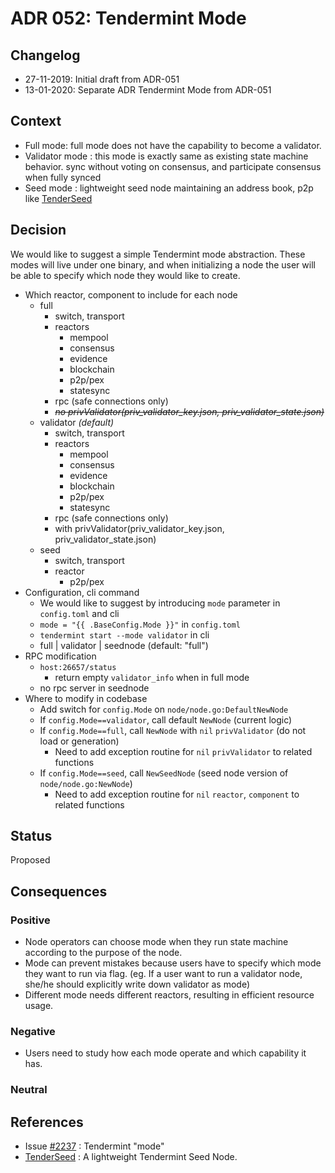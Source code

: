 # ADR 052: Tendermint Mode

## Changelog

* 27-11-2019: Initial draft from ADR-051
* 13-01-2020: Separate ADR Tendermint Mode from ADR-051

## Context

- Full mode: full mode does not have the capability to become a validator.
- Validator mode : this mode is exactly same as existing state machine behavior. sync without voting on consensus, and participate consensus when fully synced
- Seed mode : lightweight seed node maintaining an address book, p2p like [TenderSeed](https://gitlab.com/polychainlabs/tenderseed)

## Decision

We would like to suggest a simple Tendermint mode abstraction. These modes will live under one binary, and when initializing a node the user will be able to specify which node they would like to create.

- Which reactor, component to include for each node
    - full
        - switch, transport
        - reactors
          - mempool
          - consensus
          - evidence
          - blockchain
          - p2p/pex
          - statesync
        - rpc (safe connections only)
        - *~~no privValidator(priv_validator_key.json, priv_validator_state.json)~~*
    - validator  *(default)*
        - switch, transport
        - reactors
          - mempool
          - consensus
          - evidence
          - blockchain
          - p2p/pex
          - statesync
        - rpc (safe connections only)
        - with privValidator(priv_validator_key.json, priv_validator_state.json)
    - seed
        - switch, transport
        - reactor
           - p2p/pex
- Configuration, cli command
    - We would like to suggest by introducing `mode` parameter in `config.toml` and cli
    - <span v-pre>`mode = "{{ .BaseConfig.Mode }}"`</span> in `config.toml`
    - `tendermint start --mode validator`  in cli
    - full | validator | seednode (default: "full")
- RPC modification
    - `host:26657/status`
        - return empty `validator_info` when in full mode
    - no rpc server in seednode
- Where to modify in codebase
    - Add  switch for `config.Mode` on `node/node.go:DefaultNewNode`
    - If `config.Mode==validator`, call default `NewNode` (current logic)
    - If `config.Mode==full`, call `NewNode` with `nil` `privValidator` (do not load or generation)
        - Need to add exception routine for `nil` `privValidator` to related functions
    - If `config.Mode==seed`, call `NewSeedNode` (seed node version of `node/node.go:NewNode`)
        - Need to add exception routine for `nil` `reactor`, `component` to related functions

## Status

Proposed

## Consequences

### Positive

- Node operators can choose mode when they run state machine according to the purpose of the node.
- Mode can prevent mistakes because users have to specify which mode they want to run via flag. (eg. If a user want to run a validator node, she/he should explicitly write down validator as mode)
- Different mode needs different reactors, resulting in efficient resource usage.

### Negative

- Users need to study how each mode operate and which capability it has.

### Neutral

## References

- Issue [#2237](https://github.com/tendermint/tendermint/issues/2237) : Tendermint "mode"
- [TenderSeed](https://gitlab.com/polychainlabs/tenderseed) : A lightweight Tendermint Seed Node.

